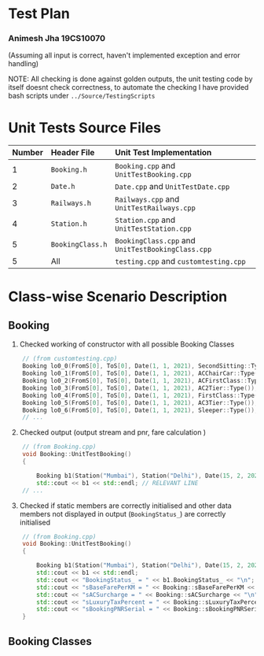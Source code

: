 # Test Plan #
### Animesh Jha  19CS10070 ###
(Assuming all input is correct, haven't implemented exception and error handling)

NOTE: All checking is done against golden outputs, the unit testing code by itself doesnt check correctness, to automate the checking I have provided bash scripts under `../Source/TestingScripts`
# Unit Tests Source Files #
Number | Header File | Unit Test Implementation
| :--- | :--- | :---
1| `Booking.h` | `Booking.cpp` and `UnitTestBooking.cpp` 
2| `Date.h` |`Date.cpp` and `UnitTestDate.cpp`
3| `Railways.h` |`Railways.cpp` and `UnitTestRailways.cpp`
4| `Station.h` |`Station.cpp` and `UnitTestStation.cpp`
5| `BookingClass.h` |`BookingClass.cpp` and `UnitTestBookingClass.cpp`
5| All |`testing.cpp` and `customtesting.cpp`

# Class-wise Scenario Description

## Booking ##
1. Checked working of constructor with all possible Booking Classes 
```cpp
    // (from customtesting.cpp)
    Booking lo0_0(FromS[0], ToS[0], Date(1, 1, 2021), SecondSitting::Type());
    Booking lo0_1(FromS[0], ToS[0], Date(1, 1, 2021), ACChairCar::Type());
    Booking lo0_2(FromS[0], ToS[0], Date(1, 1, 2021), ACFirstClass::Type());
    Booking lo0_3(FromS[0], ToS[0], Date(1, 1, 2021), AC2Tier::Type());
    Booking lo0_4(FromS[0], ToS[0], Date(1, 1, 2021), FirstClass::Type());
    Booking lo0_5(FromS[0], ToS[0], Date(1, 1, 2021), AC3Tier::Type());
    Booking lo0_6(FromS[0], ToS[0], Date(1, 1, 2021), Sleeper::Type());
    // ... 
```
2. Checked output (output stream and pnr, fare calculation )
```cpp
    // (from Booking.cpp)
    void Booking::UnitTestBooking()
    {

        Booking b1(Station("Mumbai"), Station("Delhi"), Date(15, 2, 2021), ACFirstClass::Type());
        std::cout << b1 << std::endl; // RELEVANT LINE
    // ...
```
3. Checked if static members are correctly initialised and other data members not displayed in output (`BookingStatus_`) are correctly initialised
```cpp
    // (from Booking.cpp)
    void Booking::UnitTestBooking()
    {

        Booking b1(Station("Mumbai"), Station("Delhi"), Date(15, 2, 2021), ACFirstClass::Type());
        std::cout << b1 << std::endl;
        std::cout << "BookingStatus_ = " << b1.BookingStatus_ << "\n";
        std::cout << "sBaseFarePerKM = " << Booking::sBaseFarePerKM << "\n";
        std::cout << "sACSurcharge = " << Booking::sACSurcharge << "\n";
        std::cout << "sLuxuryTaxPercent = " << Booking::sLuxuryTaxPercent << "\n";
        std::cout << "sBookingPNRSerial = " << Booking::sBookingPNRSerial << "\n";
    }
```

## Booking Classes ##

